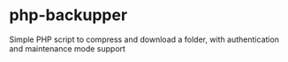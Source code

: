 # php-backupper
Simple PHP script to compress and download a folder, with authentication and maintenance mode support
